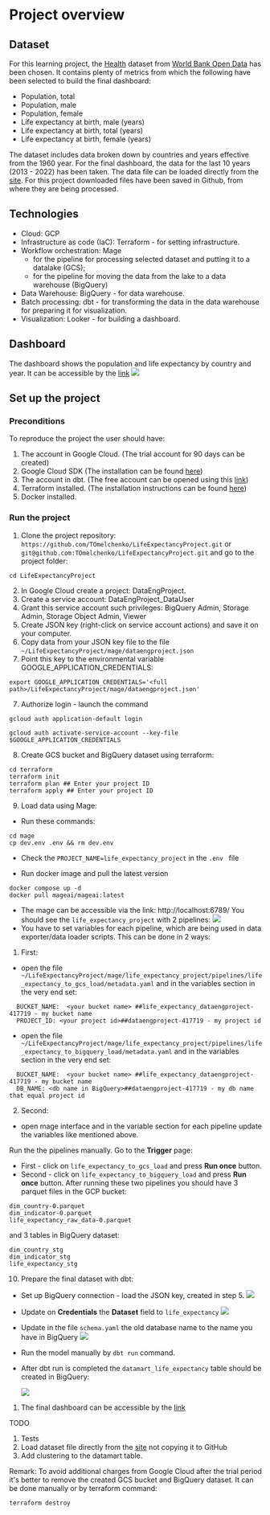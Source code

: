 
# Project overview

## Dataset

For this learning project, the [Health](https://data.worldbank.org/topic/health) dataset from [World Bank Open Data](https://data.worldbank.org/) has been chosen. It contains plenty of metrics from which the following have been selected to build the final dashboard:

- Population, total
- Population, male
- Population, female
- Life expectancy at birth, male (years)
- Life expectancy at birth, total (years)
- Life expectancy at birth, female (years)

The dataset includes data broken down by countries and years effective from the 1960 year. For the final dashboard, the data for the last 10 years (2013 - 2022) has been taken.
The data file can be loaded directly from the [site](https://api.worldbank.org/v2/en/topic/8?downloadformat=csv). For this project downloaded files have been saved in Github, from where they are being processed. 


## Technologies

- Cloud: GCP
- Infrastructure as code (IaC): Terraform - for setting infrastructure.
- Workflow orchestration: Mage
	- for the pipeline for processing selected dataset and putting it to a datalake (GCS);
	- for the pipeline for moving the data from the lake to a data warehouse (BigQuery)
- Data Warehouse: BigQuery - for data warehouse.
- Batch processing: dbt - for transforming the data in the data warehouse for preparing it for visualization.
- Visualization: Looker - for building a dashboard.


## Dashboard
The dashboard shows the population and life expectancy by country and year. It can be accessible by the [link](https://lookerstudio.google.com/reporting/a992f160-b0a9-4422-8874-28eb883f14f8/page/lTmuD?access=viewer&requester=igomelch@gmail.com)
![](https://github.com/TOmelchenko/LifeExpectancyProject/blob/main/img/dashboard.png)



## Set up the project
### Preconditions
To reproduce the project the user should have:
1. The account in Google Cloud. (The trial account for 90 days can be created)
2. Google Cloud SDK (The installation can be found [here](https://cloud.google.com/sdk/docs/install-sdk))
3. The account in dbt. (The free account can be opened using this [link](https://www.getdbt.com/signup))
4. Terraform installed. (The installation instructions can be found [here](https://developer.hashicorp.com/terraform/install))
5. Docker installed.

### Run the project
1. Clone the project repository: ```https://github.com/TOmelchenko/LifeExpectancyProject.git``` or ```git@github.com:TOmelchenko/LifeExpectancyProject.git``` and go to the project folder:
```
cd LifeExpectancyProject
```
2. In Google Cloud create a project: DataEngProject.
3. Create a service account: DataEngProject_DataUser
4. Grant this service account such privileges: BigQuery Admin, Storage Admin, Storage Object Admin, Viewer
5. Create JSON key (right-click on service account actions) and save it on your computer.
6. Copy data from your JSON key file to the file ```~/LifeExpectancyProject/mage/dataengproject.json```
7. Point this key to the environmental variable GOOGLE_APPLICATION_CREDENTIALS:
```
export GOOGLE_APPLICATION_CREDENTIALS='<full path>/LifeExpectancyProject/mage/dataengproject.json'

```
7. Authorize login - launch the command
```
gcloud auth application-default login

gcloud auth activate-service-account --key-file $GOOGLE_APPLICATION_CREDENTIALS

```

8. Create GCS bucket and BigQuery dataset using terraform:

```
cd terraform
terraform init
terraform plan ## Enter your project ID
terraform apply ## Enter your project ID
```
9. Load data using Mage:

- Run these commands:
```
cd mage
cp dev.env .env && rm dev.env
```

- Check the ```PROJECT_NAME=life_expectancy_project``` in the ```.env ``` file

- Run docker image and pull the latest version
```
docker compose up -d
docker pull mageai/mageai:latest
```

- The mage can be accessible via the link: http://localhost:6789/ You should see the ```life_expectancy_project``` with 2 pipelines:
![](https://github.com/TOmelchenko/LifeExpectancyProject/blob/main/img/pipelines.png)
- You have to set variables for each pipeline, which are being used in data exporter/data loader scripts. This can be done in 2 ways:
1. First:
- open the file ``` ~/LifeExpectancyProject/mage/life_expectancy_project/pipelines/life_expectancy_to_gcs_load/metadata.yaml``` and in the variables section in the very end set:
```
  BUCKET_NAME:  <your bucket name> ##life_expectancy_dataengproject-417719 - my bucket name
  PROJECT_ID: <your project id>##dataengproject-417719 - my project id

```
-  open the file ``` ~/LifeExpectancyProject/mage/life_expectancy_project/pipelines/life_expectancy_to_bigquery_load/metadata.yaml```  and in the variables section in the very end set:
```
  BUCKET_NAME:  <your bucket name> ##life_expectancy_dataengproject-417719 - my bucket name
  DB_NAME: <db name in BigQuery>##dataengproject-417719 - my db name that equal project id
```
2. Second: 
- open mage interface and in the variable section for each pipeline update the variables like mentioned above.

Run the the pipelines manually. Go to the **Trigger** page:
- First - click on ```life_expectancy_to_gcs_load``` and press **Run once** button.
- Second - click on ```life_expectancy_to_bigquery_load``` and press **Run once** button.
After running these two pipelines you should have 3 parquet files in the GCP bucket:

```
dim_country-0.parquet
dim_indicator-0.parquet
life_expectancy_raw_data-0.parquet
```
and 3 tables in BigQuery dataset:
```
dim_country_stg
dim_indicator_stg
life_expectancy_stg

```
 
10.  Prepare the final dataset with dbt:
- Set up BigQuery connection - load the JSON key, created in step 5.
![](https://github.com/TOmelchenko/LifeExpectancyProject/blob/main/img/dbt_bigquery_connection.png)
- Update on **Credentials** the **Dataset** field to ```life_expectancy```
![](https://github.com/TOmelchenko/LifeExpectancyProject/blob/main/img/dbt_dataset_name.png)
- Update in the file ```schema.yaml``` the old database name to the name you have in BigQuery
![](https://github.com/TOmelchenko/LifeExpectancyProject/blob/main/img/dbt_database_name.png)
- Run the model manually by ```dbt run``` command.
- After dbt run is completed the ```datamart_life_expectancy``` table should be created in BigQuery:
  
  ![](https://github.com/TOmelchenko/LifeExpectancyProject/blob/main/img/data_mart_view.png)

1.   The final dashboard can be accessible by the [link](https://lookerstudio.google.com/reporting/a992f160-b0a9-4422-8874-28eb883f14f8/page/lTmuD?access=viewer&requester=igomelch@gmail.com)

TODO
1. Tests
2. Load dataset file directly from the [site](https://data.worldbank.org/topic/health) not copying it to GitHub
3. Add clustering to the datamart table.


Remark: To avoid additional charges from Google Cloud after the trial period it's better to remove the created GCS bucket and BigQuery dataset. It can be done manually or by terraform command:
```
terraform destroy
```



